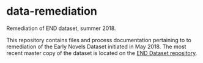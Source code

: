# data-remediation
Remediation of END dataset, summer 2018.

This repository contains files and process documentation pertaining to to remediation of the Early Novels Dataset initiated in May 2018.
The most recent master copy of the dataset is located on the [END Dataset repository](<https://github.com/earlynovels/end-dataset>). 
